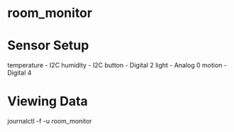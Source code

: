 # room_monitor

# Sensor Setup
temperature - I2C
humidity - I2C
button - Digital 2
light - Analog 0
motion - Digital 4

# Viewing Data
journalctl -f -u room_monitor